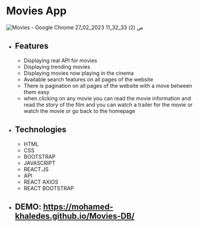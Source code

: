 # Movies App
![Movies - Google Chrome 27_02_2023 11_32_33 ص (2)](https://github.com/mohamed-khaledes/Movies-DB/assets/83855189/a3367b3e-b548-4596-9608-50d791946c74)

- ## Features
  - Displaying real API for movies 
  - Displaying trending movies 
  - Displaying movies now playing in the cinema
  - Available search features on all pages of the website
  - There is pagination on all pages of the website with a move between them easy
  - when clicking on any movie you can read the movie information and read the story of the film and you can  watch a trailer for the movie
    or watch the movie or go back to the homepage
   
 - ## Technologies
    - HTML
    - CSS
    - BOOTSTRAP
    - JAVASCRIPT
    - REACT.JS
    - API
    - REACT AXIOS
    - REACT BOOTSTRAP
    
  - ## DEMO: https://mohamed-khaledes.github.io/Movies-DB/

